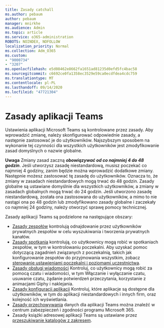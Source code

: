 ```yaml
---
title: Zasady catchall
ms.author: pebaum
author: pebaum
manager: mnirkhe
ms.audience: Admin
ms.topic: article
ms.service: o365-administration
ROBOTS: NOINDEX, NOFOLLOW
localization_priority: Normal
ms.collection: Adm_O365
ms.custom:
- "9000734"
- "3207"
ms.openlocfilehash: e5d08462e8662fa1651ad81235d0efd5fc4bac58
ms.sourcegitcommit: c6692ce0fa1358ec3529e59ca0ecdfdea4cdc759
ms.translationtype: MT
ms.contentlocale: pl-PL
ms.lasthandoff: 09/14/2020
ms.locfileid: "47721304"
---
```

# <a name="teams-policies"></a>Zasady aplikacji Teams

Ustawienia aplikacji Microsoft Teams są kontrolowane przez zasady. Aby wprowadzić zmianę, należy skonfigurować odpowiednie zasady, a następnie zastosować je do użytkowników. Najszybszym sposobem na wykonanie tej czynności dla wszystkich użytkowników jest zmodyfikowanie zasad domyślnych o nazwie globalne. 

**Uwaga** Zmiany zasad zaczną ***obowiązywać od co najmniej 4 do 48 godzin***. Jeśli utworzysz zasadę niestandardową, musisz poczekać co najmniej 4 godziny, zanim będzie można wprowadzić dodatkowe zmiany. Następnie możesz zastosować tę zasadę do użytkowników. Oznacza to, że zmiany w zasadach niestandardowych mogą trwać do 48 godzin. Zasady globalne są ustawiane domyślnie dla wszystkich użytkowników, a zmiany w zasadach globalnych mogą trwać do 24 godzin. Jeśli utworzono zasadę niestandardową, została ona zastosowana do użytkowników, a mimo to nie nastąpi ona po 48 godzin lub zmodyfikowano zasady globalne i zaczekały co najmniej 24 godziny, należy otworzyć sprawę pomocy technicznej.

Zasady aplikacji Teams są podzielone na następujące obszary:

- [Zasady zespołów](https://docs.microsoft.com/MicrosoftTeams/teams-policies) kontrolują odnajdowanie przez użytkowników prywatnych zespołów w celu wyszukiwania i tworzenia prywatnych kanałów.  
- [Zasady spotkania](https://docs.microsoft.com/microsoftteams/meeting-policies-in-teams) kontrolują, co użytkownicy mogą robić w spotkaniach zespołów, w tym w kontrolowaniu poczekalni. Aby uzyskać pomoc dotyczącą zagadnień związanych z poczekalnią, takich jak konfigurowanie zespołów do przyjmowania wszystkim, zobacz [sterowanie ustawieniami poczekalni i poziomami uczestnictwa](https://docs.microsoft.com/alchemyinsights/bypass-lobby).
- [Zasady obsługi wiadomości](https://docs.microsoft.com/microsoftteams/messaging-policies-in-teams) Kontroluj, co użytkownicy mogą robić za pomocą czatu i wiadomości, w tym Włączanie i wyłączanie czatu, usuwanie czatu, żądanie potwierdzeń przeczytania, korzystanie z animacjami Giphy i naklejania.
- [Zasady konfiguracji aplikacji](https://docs.microsoft.com/MicrosoftTeams/teams-app-setup-policies) Kontroluj, które aplikacje są dostępne dla użytkowników, w tym do aplikacji niestandardowych i innych firm, oraz kolejność ich wyświetlania.  
- [Zasady przechowywania](https://docs.microsoft.com/microsoftteams/retention-policies) danych dla aplikacji Teams można znaleźć w centrum zabezpieczeń i zgodności programu Microsoft 365.
- Zasady książki adresowej aplikacji Teams są ustawiane przez [przeszukiwanie katalogów z zakresem](https://docs.microsoft.com/MicrosoftTeams/teams-scoped-directory-search).